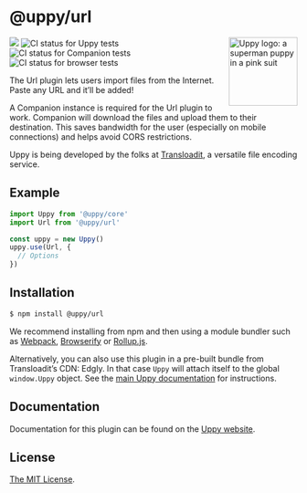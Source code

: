 # @uppy/url

<img src="https://uppy.io/images/logos/uppy-dog-head-arrow.svg" width="120" alt="Uppy logo: a superman puppy in a pink suit" align="right">

<a href="https://www.npmjs.com/package/@uppy/url"><img src="https://img.shields.io/npm/v/@uppy/url.svg?style=flat-square"></a> <img src="https://github.com/transloadit/uppy/workflows/Tests/badge.svg" alt="CI status for Uppy tests"> <img src="https://github.com/transloadit/uppy/workflows/Companion/badge.svg" alt="CI status for Companion tests"> <img src="https://github.com/transloadit/uppy/workflows/End-to-end%20tests/badge.svg" alt="CI status for browser tests">

The Url plugin lets users import files from the Internet. Paste any URL and it’ll be added!

A Companion instance is required for the Url plugin to work. Companion will download the files and upload them to their destination. This saves bandwidth for the user (especially on mobile connections) and helps avoid CORS restrictions.

Uppy is being developed by the folks at [Transloadit](https://transloadit.com), a versatile file encoding service.

## Example

```js
import Uppy from '@uppy/core'
import Url from '@uppy/url'

const uppy = new Uppy()
uppy.use(Url, {
  // Options
})
```

## Installation

```bash
$ npm install @uppy/url
```

We recommend installing from npm and then using a module bundler such as [Webpack](https://webpack.js.org/), [Browserify](http://browserify.org/) or [Rollup.js](http://rollupjs.org/).

Alternatively, you can also use this plugin in a pre-built bundle from Transloadit’s CDN: Edgly. In that case `Uppy` will attach itself to the global `window.Uppy` object. See the [main Uppy documentation](https://uppy.io/docs/#Installation) for instructions.

## Documentation

Documentation for this plugin can be found on the [Uppy website](https://uppy.io/docs/url).

## License

[The MIT License](./LICENSE).
